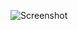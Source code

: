 ![Screenshot](https://raw.githubusercontent.com/Cryakl/Ultimate-RAT-Collection/refs/heads/main/BladeRunner/Screenshot.png)
